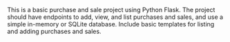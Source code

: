 <!-- Use this file to provide workspace-specific custom instructions to Copilot. For more details, visit https://code.visualstudio.com/docs/copilot/copilot-customization#_use-a-githubcopilotinstructionsmd-file -->

This is a basic purchase and sale project using Python Flask. The project should have endpoints to add, view, and list purchases and sales, and use a simple in-memory or SQLite database. Include basic templates for listing and adding purchases and sales.
